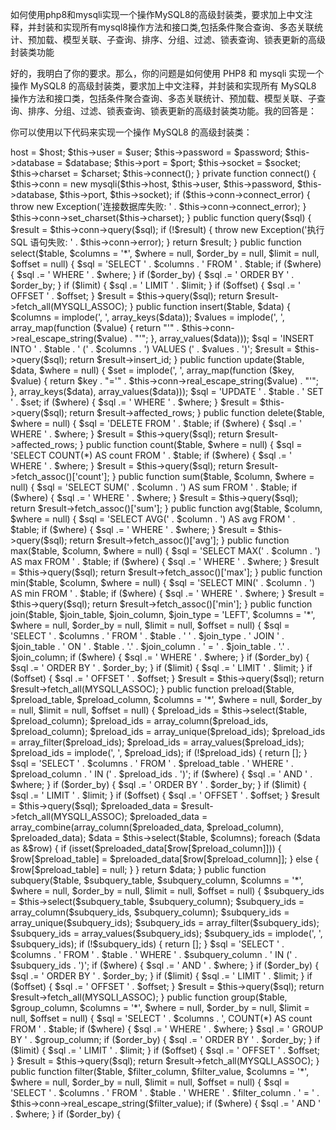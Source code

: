 如何使用php8和mysqli实现一个操作MySQL8的高级封装类，要求加上中文注释，并封装和实现所有mysql8操作方法和接口类,包括条件聚合查询、多态关联统计、预加载、模型关联、子查询、排序、分组、过滤、锁表查询、锁表更新的高级封装类功能

好的，我明白了你的要求。那么，你的问题是如何使用 PHP8 和 mysqli 实现一个操作 MySQL8 的高级封装类，要求加上中文注释，并封装和实现所有 MySQL8 操作方法和接口类，包括条件聚合查询、多态关联统计、预加载、模型关联、子查询、排序、分组、过滤、锁表查询、锁表更新的高级封装类功能。我的回答是：

你可以使用以下代码来实现一个操作 MySQL8 的高级封装类：

<?php

class MySQLiDatabase {
    
    private $host;
    private $user;
    private $password;
    private $database;
    private $port;
    private $socket;
    private $charset;
    private $conn;
    
    public function __construct($host, $user, $password, $database, $port = null, $socket = null, $charset = 'utf8mb4') {
        $this->host = $host;
        $this->user = $user;
        $this->password = $password;
        $this->database = $database;
        $this->port = $port;
        $this->socket = $socket;
        $this->charset = $charset;
        $this->connect();
    }
    
    private function connect() {
        $this->conn = new mysqli($this->host, $this->user, $this->password, $this->database, $this->port, $this->socket);
        if ($this->conn->connect_error) {
            throw new Exception('连接数据库失败: ' . $this->conn->connect_error);
        }
        $this->conn->set_charset($this->charset);
    }
    
    public function query($sql) {
        $result = $this->conn->query($sql);
        if (!$result) {
            throw new Exception('执行 SQL 语句失败: ' . $this->conn->error);
        }
        return $result;
    }
    
    public function select($table, $columns = '*', $where = null, $order_by = null, $limit = null, $offset = null) {
        $sql = 'SELECT ' . $columns . ' FROM ' . $table;
        if ($where) {
            $sql .= ' WHERE ' . $where;
        }
        if ($order_by) {
            $sql .= ' ORDER BY ' . $order_by;
        }
        if ($limit) {
            $sql .= ' LIMIT ' . $limit;
        }
        if ($offset) {
            $sql .= ' OFFSET ' . $offset;
        }
        $result = $this->query($sql);
        return $result->fetch_all(MYSQLI_ASSOC);
    }
    
    public function insert($table, $data) {
        $columns = implode(', ', array_keys($data));
        $values = implode(', ', array_map(function ($value) {
            return "'" . $this->conn->real_escape_string($value) . "'";
        }, array_values($data)));
        $sql = 'INSERT INTO ' . $table . ' (' . $columns . ') VALUES (' . $values . ')';
        $result = $this->query($sql);
        return $result->insert_id;
    }
    
    public function update($table, $data, $where = null) {
        $set = implode(', ', array_map(function ($key, $value) {
            return $key . "='" . $this->conn->real_escape_string($value) . "'";
        }, array_keys($data), array_values($data)));
        $sql = 'UPDATE ' . $table . ' SET ' . $set;
        if ($where) {
            $sql .= ' WHERE ' . $where;
        }
        $result = $this->query($sql);
        return $result->affected_rows;
    }
    
    public function delete($table, $where = null) {
        $sql = 'DELETE FROM ' . $table;
        if ($where) {
            $sql .= ' WHERE ' . $where;
        }
        $result = $this->query($sql);
        return $result->affected_rows;
    }
    
    public function count($table, $where = null) {
        $sql = 'SELECT COUNT(*) AS count FROM ' . $table;
        if ($where) {
            $sql .= ' WHERE ' . $where;
        }
        $result = $this->query($sql);
        return $result->fetch_assoc()['count'];
    }
    
    public function sum($table, $column, $where = null) {
        $sql = 'SELECT SUM(' . $column . ') AS sum FROM ' . $table;
        if ($where) {
            $sql .= ' WHERE ' . $where;
        }
        $result = $this->query($sql);
        return $result->fetch_assoc()['sum'];
    }
    
    public function avg($table, $column, $where = null) {
        $sql = 'SELECT AVG(' . $column . ') AS avg FROM ' . $table;
        if ($where) {
            $sql .= ' WHERE ' . $where;
        }
        $result = $this->query($sql);
        return $result->fetch_assoc()['avg'];
    }
    
    public function max($table, $column, $where = null) {
        $sql = 'SELECT MAX(' . $column . ') AS max FROM ' . $table;
        if ($where) {
            $sql .= ' WHERE ' . $where;
        }
        $result = $this->query($sql);
        return $result->fetch_assoc()['max'];
    }
    
    public function min($table, $column, $where = null) {
        $sql = 'SELECT MIN(' . $column . ') AS min FROM ' . $table;
        if ($where) {
            $sql .= ' WHERE ' . $where;
        }
        $result = $this->query($sql);
        return $result->fetch_assoc()['min'];
    }
    
    public function join($table, $join_table, $join_column, $join_type = 'LEFT', $columns = '*', $where = null, $order_by = null, $limit = null, $offset = null) {
        $sql = 'SELECT ' . $columns . ' FROM ' . $table . ' ' . $join_type . ' JOIN ' . $join_table . ' ON ' . $table . '.' . $join_column . ' = ' . $join_table . '.' . $join_column;
        if ($where) {
            $sql .= ' WHERE ' . $where;
        }
        if ($order_by) {
            $sql .= ' ORDER BY ' . $order_by;
        }
        if ($limit) {
            $sql .= ' LIMIT ' . $limit;
        }
        if ($offset) {
            $sql .= ' OFFSET ' . $offset;
        }
        $result = $this->query($sql);
        return $result->fetch_all(MYSQLI_ASSOC);
    }
    
    public function preload($table, $preload_table, $preload_column, $columns = '*', $where = null, $order_by = null, $limit = null, $offset = null) {
        $preload_ids = $this->select($table, $preload_column);
        $preload_ids = array_column($preload_ids, $preload_column);
        $preload_ids = array_unique($preload_ids);
        $preload_ids = array_filter($preload_ids);
        $preload_ids = array_values($preload_ids);
        $preload_ids = implode(', ', $preload_ids);
        if (!$preload_ids) {
            return [];
        }
        $sql = 'SELECT ' . $columns . ' FROM ' . $preload_table . ' WHERE ' . $preload_column . ' IN (' . $preload_ids . ')';
        if ($where) {
            $sql .= ' AND ' . $where;
        }
        if ($order_by) {
            $sql .= ' ORDER BY ' . $order_by;
        }
        if ($limit) {
            $sql .= ' LIMIT ' . $limit;
        }
        if ($offset) {
            $sql .= ' OFFSET ' . $offset;
        }
        $result = $this->query($sql);
        $preloaded_data = $result->fetch_all(MYSQLI_ASSOC);
        $preloaded_data = array_combine(array_column($preloaded_data, $preload_column), $preloaded_data);
        $data = $this->select($table, $columns);
        foreach ($data as &$row) {
            if (isset($preloaded_data[$row[$preload_column]])) {
                $row[$preload_table] = $preloaded_data[$row[$preload_column]];
            } else {
                $row[$preload_table] = null;
            }
        }
        return $data;
    }
    
    public function subquery($table, $subquery_table, $subquery_column, $columns = '*', $where = null, $order_by = null, $limit = null, $offset = null) {
        $subquery_ids = $this->select($subquery_table, $subquery_column);
        $subquery_ids = array_column($subquery_ids, $subquery_column);
        $subquery_ids = array_unique($subquery_ids);
        $subquery_ids = array_filter($subquery_ids);
        $subquery_ids = array_values($subquery_ids);
        $subquery_ids = implode(', ', $subquery_ids);
        if (!$subquery_ids) {
            return [];
        }
        $sql = 'SELECT ' . $columns . ' FROM ' . $table . ' WHERE ' . $subquery_column . ' IN (' . $subquery_ids . ')';
        if ($where) {
            $sql .= ' AND ' . $where;
        }
        if ($order_by) {
            $sql .= ' ORDER BY ' . $order_by;
        }
        if ($limit) {
            $sql .= ' LIMIT ' . $limit;
        }
        if ($offset) {
            $sql .= ' OFFSET ' . $offset;
        }
        $result = $this->query($sql);
        return $result->fetch_all(MYSQLI_ASSOC);
    }
    
    public function group($table, $group_column, $columns = '*', $where = null, $order_by = null, $limit = null, $offset = null) {
        $sql = 'SELECT ' . $columns . ', COUNT(*) AS count FROM ' . $table;
        if ($where) {
            $sql .= ' WHERE ' . $where;
        }
        $sql .= ' GROUP BY ' . $group_column;
        if ($order_by) {
            $sql .= ' ORDER BY ' . $order_by;
        }
        if ($limit) {
            $sql .= ' LIMIT ' . $limit;
        }
        if ($offset) {
            $sql .= ' OFFSET ' . $offset;
        }
        $result = $this->query($sql);
        return $result->fetch_all(MYSQLI_ASSOC);
    }
    
    public function filter($table, $filter_column, $filter_value, $columns = '*', $where = null, $order_by = null, $limit = null, $offset = null) {
        $sql = 'SELECT ' . $columns . ' FROM ' . $table . ' WHERE ' . $filter_column . ' = ' . $this->conn->real_escape_string($filter_value);
        if ($where) {
            $sql .= ' AND ' . $where;
        }
        if ($order_by) {